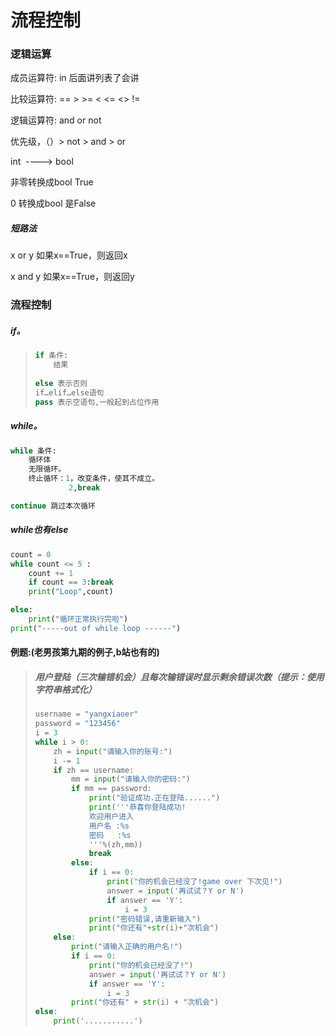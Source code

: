 # 流程控制

### 逻辑运算

成员运算符:	in 后面讲列表了会讲

比较运算符:	==	 >	>=	 <	<=	<>	 !=

逻辑运算符:	and	 or	 not

优先级，（）> not > and > or

int  ----> bool   

非零转换成bool True   

0 转换成bool 是False

##### 短路法
x or y 如果x==True，则返回x

x and y 如果x==True，则返回y

### 流程控制

##### if。

> ```python
> if 条件:
>     结果
>      
> else 表示否则
> if…elif…else语句 
> pass 表示空语句,一般起到占位作用 
> ```

##### while。

```python
while 条件:
    循环体
    无限循环。
    终止循环：1，改变条件，使其不成立。
             2,break

continue 跳过本次循环
```
##### while也有else

```python
count = 0
while count <= 5 :
    count += 1
    if count == 3:break
    print("Loop",count)

else:
    print("循环正常执行完啦")
print("-----out of while loop ------")
```
#### 例题:(老男孩第九期的例子,b站也有的)

> ##### 用户登陆（三次输错机会）且每次输错误时显示剩余错误次数（提示：使用字符串格式化）
>
> ```python
> username = "yangxiaoer"
> password = "123456"
> i = 3
> while i > 0:
>     zh = input("请输入你的账号:")
>     i -= 1
>     if zh == username:
>         mm = input("请输入你的密码:")
>         if mm == password:
>             print("验证成功.正在登陆......")
>             print('''恭喜你登陆成功!
>             欢迎用户进入
>             用户名 :%s
>             密码   :%s
>             '''%(zh,mm))
>             break
>         else:
>             if i == 0:
>                 print("你的机会已经没了!game over 下次见!")
>                 answer = input('再试试？Y or N')
>                 if answer == 'Y':
>                     i = 3
>             print("密码错误,请重新输入")
>             print("你还有"+str(i)+"次机会")
>     else:
>         print("请输入正确的用户名!")
>         if i == 0:
>             print("你的机会已经没了!")
>             answer = input('再试试？Y or N')
>             if answer == 'Y':
>                 i = 3
>         print("你还有" + str(i) + "次机会")
> else:
>     print('...........')
> ```